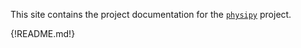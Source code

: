 This site contains the project documentation for the
[`physipy`](https://github.com/mocquin/physipy/) project.

{!README.md!}


